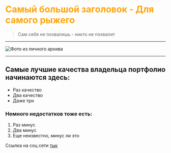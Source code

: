 # <font color='orange'> Самый большой заголовок - Для самого рыжего </font> 


> Сам себя не похвалишь - никто не похвалит

***

![Фото из личного архива](https://s15.stc.yc.kpcdn.net/share/i/12/10310524/wr-960.webp)

***

## Самые лучшие качества владельца портфолио начинаются здесь:
* Раз качество
* Два качество
* Даже три

### Немного недостатков тоже есть:
1. Раз минус
2. Два минус
3. Еще неизвестно, минус ли это

Ссылка на соц сети [тык](http://catlogica.ru/)
